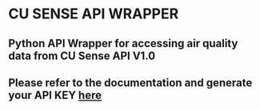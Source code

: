# CU SENSE API WRAPPER
## Python API Wrapper for accessing air quality data from CU Sense API V1.0
## Please refer to the documentation and generate your API KEY [here](https://cusense.net/portal/#!/apis)
